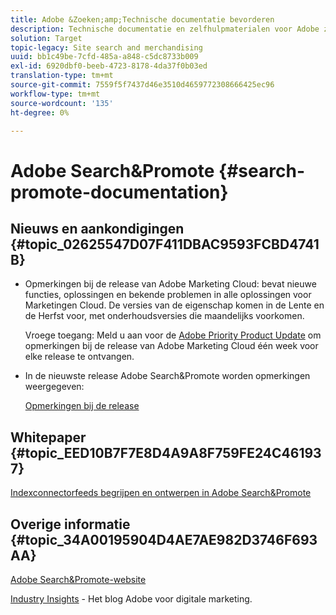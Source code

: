 ```yaml
---
title: Adobe &Zoeken;amp;Technische documentatie bevorderen
description: Technische documentatie en zelfhulpmaterialen voor Adobe zoeken&amp;Promoten
solution: Target
topic-legacy: Site search and merchandising
uuid: bb1c49be-7cfd-485a-a848-c5dc8733b009
exl-id: 6920dbf0-beeb-4723-8178-4da37f0b03ed
translation-type: tm+mt
source-git-commit: 7559f5f7437d46e3510d4659772308666425ec96
workflow-type: tm+mt
source-wordcount: '135'
ht-degree: 0%

---
```


# Adobe Search&amp;Promote {#search-promote-documentation}

## Nieuws en aankondigingen {#topic_02625547D07F411DBAC9593FCBD4741B}

<!-- * **Attention:** [Adobe Search&amp;Promote End-of-Service Announcement](/help/sp-eol.md). -->

* Opmerkingen bij de release van Adobe Marketing Cloud: bevat nieuwe functies, oplossingen en bekende problemen in alle oplossingen voor Marketingen Cloud. De versies van de eigenschap komen in de Lente en de Herfst voor, met onderhoudsversies die maandelijks voorkomen.

   Vroege toegang: Meld u aan voor de [Adobe Priority Product Update](https://campaign.adobe.com/webApp/adbePriorityProductSubscribe) om opmerkingen bij de release van Adobe Marketing Cloud één week voor elke release te ontvangen.

* In de nieuwste release Adobe Search&amp;Promote worden opmerkingen weergegeven:

   [Opmerkingen bij de release](/help/c-searchpromote-release-notes/c-rn-02-13-18-version-1811.md)

## Whitepaper {#topic_EED10B7F7E8D4A9A8F759FE24C461937}

[Indexconnectorfeeds begrijpen en ontwerpen in Adobe Search&amp;Promote](https://marketing.adobe.com/resources/help/en_US/snp/index_connector_feeds.pdf)

## Overige informatie {#topic_34A00195904D4AE7AE982D3746F693AA}

[Adobe Search&amp;Promote-website](https://www.adobe.com/solutions/testing-targeting/search-driven-merchandising.html)

[Industry Insights](https://blogs.adobe.com/digitalmarketing/)  - Het blog Adobe voor digitale marketing.
